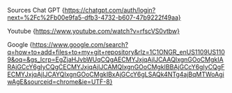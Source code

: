 Sources
  Chat GPT
  {https://chatgpt.com/auth/login?next=%2Fc%2Fb00e9fa5-dfb3-4732-b607-47b9222f49aa}

  Youtube
  {https://www.youtube.com/watch?v=rfscVS0vtbw}

  Google
  {https://www.google.com/search?q=how+to+add+files+to+my+git+repository&rlz=1C1ONGR_enUS1109US1109&oq=&gs_lcrp=EgZjaHJvbWUqCQgAECMYJxjqAjIJCAAQIxgnGOoCMgkIARAjGCcY6gIyCQgCECMYJxjqAjIJCAMQIxgnGOoCMgkIBBAjGCcY6gIyCQgFECMYJxjqAjIJCAYQIxgnGOoCMgkIBxAjGCcY6gLSAQk4NTg4ajBqMTWoAgiwAgE&sourceid=chrome&ie=UTF-8}
